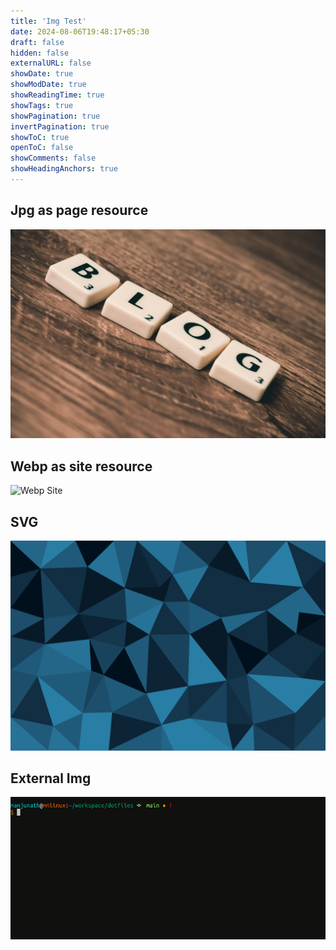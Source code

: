 ```yaml
---
title: 'Img Test'
date: 2024-08-06T19:48:17+05:30
draft: false
hidden: false
externalURL: false
showDate: true
showModDate: true
showReadingTime: true
showTags: true
showPagination: true
invertPagination: true
showToC: true
openToC: false
showComments: false
showHeadingAnchors: true
---
```


<!--more-->

## Jpg as page resource

![Image Resource](pexels.jpg "Got it from Pexels")


## Webp as site resource

![Webp Site](/imgs/test.webp)

## SVG

![SVG Image](test.svg)

## External Img

![External Image](https://github.com/mnjm/github-media-repo/blob/main/dotfiles/zsh_prompt.png?raw=true)
